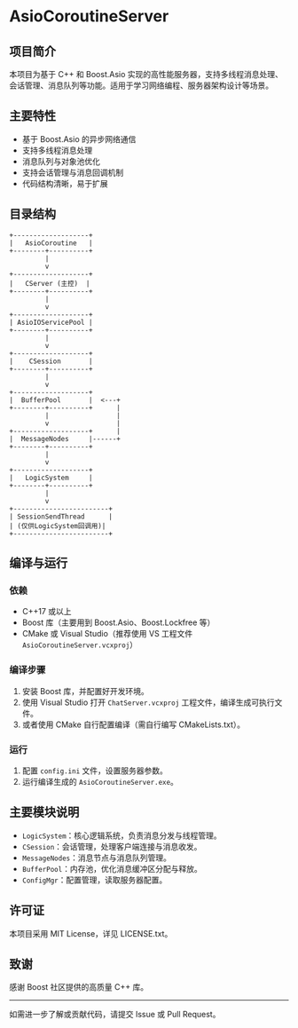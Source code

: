 # AsioCoroutineServer

## 项目简介

本项目为基于 C++ 和 Boost.Asio 实现的高性能服务器，支持多线程消息处理、会话管理、消息队列等功能。适用于学习网络编程、服务器架构设计等场景。

## 主要特性

- 基于 Boost.Asio 的异步网络通信
- 支持多线程消息处理
- 消息队列与对象池优化
- 支持会话管理与消息回调机制
- 代码结构清晰，易于扩展

## 目录结构
```
+-------------------+
|   AsioCoroutine   |
+--------+----------+
         |
         v
+-------------------+
|   CServer (主控)  |
+--------+----------+
         |
         v
+-------------------+
| AsioIOServicePool |
+--------+----------+
         |
         v
+-------------------+
|    CSession       |
+--------+----------+
         |
         v
+-------------------+
|  BufferPool       |  <---+
+--------+----------+      |
         |                 |
         v                 |
+-------------------+      |
|  MessageNodes     |------+
+--------+----------+
         |
         v
+-------------------+
|   LogicSystem     |
+--------+----------+
         |
         v
+------------------------+
| SessionSendThread      |
| (仅供LogicSystem回调用)|
+------------------------+
```
## 编译与运行

### 依赖

- C++17 或以上
- Boost 库（主要用到 Boost.Asio、Boost.Lockfree 等）
- CMake 或 Visual Studio（推荐使用 VS 工程文件 `AsioCoroutineServer.vcxproj`）

### 编译步骤

1. 安装 Boost 库，并配置好开发环境。
2. 使用 Visual Studio 打开 `ChatServer.vcxproj` 工程文件，编译生成可执行文件。
3. 或者使用 CMake 自行配置编译（需自行编写 CMakeLists.txt）。

### 运行

1. 配置 `config.ini` 文件，设置服务器参数。
2. 运行编译生成的 `AsioCoroutineServer.exe`。

## 主要模块说明

- `LogicSystem`：核心逻辑系统，负责消息分发与线程管理。
- `CSession`：会话管理，处理客户端连接与消息收发。
- `MessageNodes`：消息节点与消息队列管理。
- `BufferPool`：内存池，优化消息缓冲区分配与释放。
- `ConfigMgr`：配置管理，读取服务器配置。

## 许可证

本项目采用 MIT License，详见 LICENSE.txt。

## 致谢

感谢 Boost 社区提供的高质量 C++ 库。

---
如需进一步了解或贡献代码，请提交 Issue 或 Pull Request。
